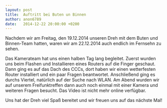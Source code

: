 ```yaml
---
layout: post
title:  Auftritt bei Buten un Binnen
author: anon6789
date:   2014-12-22 20:00:00 +0200
---
```



Nachdem wir am Freitag, den 19.12.2014 unseren Dreh mit dem Buten und Binnen-Team hatten, waren wir am 22.12.2014 auch endlich im Fernsehn zu sehen.

Das Kamerateam hat uns einen halben Tag lang begleitet. Zuerst wurden uns beim Flashen und Installieren eines Routers auf die Finger geschaut. Dann ging es auf das Dach des 
CCCs, dort haben wir einen wetterfesten Router installiert und ein paar Fragen beantwortet. Anschließend ging es durchs Viertel, natürlich auf der Suche nach WLAN. Am Abend wurden wir auf 
unserem Freifunktreffen dann auch noch einmal mit einer Kamera und weiteren Fragen besucht.
Das Video ist nicht mehr online verfügbar.

Uns hat der Dreh viel Spaß bereitet und wir freuen uns auf das nächste Mal!
